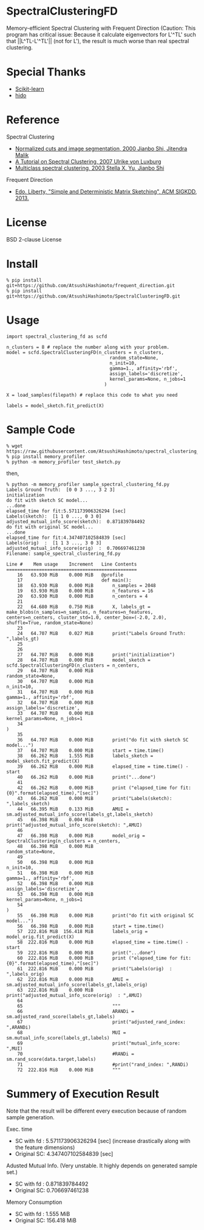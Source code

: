 # SpectralClusteringFD
Memory-efficient Spectral Clustering with Frequent Direction
(Caution: This program has critical issue: Because it calculate eigenvectors for L'^TL' such that ||L^TL-L'^TL'|| (not for L'), the result is much worse than real spectral clustering.

# Special Thanks
- [Scikit-learn](https://github.com/scikit-learn/)
- [hido](https://github.com/hido/frequent-direction)

# Reference
Spectral Clustering
- [Normalized cuts and image segmentation, 2000 Jianbo Shi, Jitendra Malik](http://citeseer.ist.psu.edu/viewdoc/summary?doi=10.1.1.160.2324)
- [A Tutorial on Spectral Clustering, 2007 Ulrike von Luxburg](http://citeseerx.ist.psu.edu/viewdoc/summary?doi=10.1.1.165.9323)
- [Multiclass spectral clustering, 2003 Stella X. Yu, Jianbo Shi](http://www1.icsi.berkeley.edu/~stellayu/publication/doc/2003kwayICCV.pdf)

Frequent Direction
- [Edo. Liberty, "Simple and Deterministic Matrix Sketching", ACM SIGKDD, 2013.](http://www.cs.yale.edu/homes/el327/papers/simpleMatrixSketching.pdf)

# License
BSD 2-clause License

# Install
```
% pip install git+https://github.com/AtsushiHashimoto/frequent_direction.git
% pip install git+https://github.com/AtsushiHashimoto/SpectralClusteringFD.git
```


# Usage
```
import spectral_clustering_fd as scfd

n_clusters = 8 # replace the number along with your problem.
model = scfd.SpectralClusteringFD(n_clusters = n_clusters,
                                      random_state=None,
                                      n_init=10,
                                      gamma=1., affinity='rbf',
                                      assign_labels='discretize',
                                      kernel_params=None, n_jobs=1
                                    )
                                    
X = load_samples(filepath) # replace this code to what you need

labels = model_sketch.fit_predict(X)
```

# Sample Code
```
% wget https://raw.githubusercontent.com/AtsushiHashimoto/spectral_clustering_fd/master/example/sample_spectral_clustering_fd.py
% pip install memory_profiler
% python -m memory_profiler test_sketch.py
```
then,
```
% python -m memory_profiler sample_spectral_clustering_fd.py 
Labels Ground Truth:  [0 0 3 ..., 3 2 3]
initialization
do fit with sketch SC model...
...done
elapsed_time for fit:5.571173906326294 [sec]
Labels(sketch):  [1 1 0 ..., 0 3 0]
adjusted_mutual_info_score(sketch):  0.871839784492
do fit with original SC model...
...done
elapsed_time for fit:4.347407102584839 [sec]
Labels(orig)  :  [1 1 3 ..., 3 0 3]
adjusted_mutual_info_score(orig)  :  0.706697461238
Filename: sample_spectral_clustering_fd.py

Line #    Mem usage    Increment   Line Contents
================================================
    16   63.930 MiB    0.000 MiB   @profile
    17                             def main():
    18   63.930 MiB    0.000 MiB       n_samples = 2048
    19   63.930 MiB    0.000 MiB       n_features = 16
    20   63.930 MiB    0.000 MiB       n_centers = 4
    21                             
    22   64.680 MiB    0.750 MiB       X, labels_gt = make_blobs(n_samples=n_samples, n_features=n_features, centers=n_centers, cluster_std=1.0, center_box=(-2.0, 2.0), shuffle=True, random_state=None)
    23                             
    24   64.707 MiB    0.027 MiB       print("Labels Ground Truth: ",labels_gt)
    25                             
    26                             
    27   64.707 MiB    0.000 MiB       print("initialization")
    28   64.707 MiB    0.000 MiB       model_sketch = scfd.SpectralClusteringFD(n_clusters = n_centers,
    29   64.707 MiB    0.000 MiB                                         random_state=None,
    30   64.707 MiB    0.000 MiB                                         n_init=10,
    31   64.707 MiB    0.000 MiB                                         gamma=1., affinity='rbf',
    32   64.707 MiB    0.000 MiB                                         assign_labels='discretize',
    33   64.707 MiB    0.000 MiB                                         kernel_params=None, n_jobs=1
    34                                                                 )
    35                             
    36   64.707 MiB    0.000 MiB       print("do fit with sketch SC model...")
    37   64.707 MiB    0.000 MiB       start = time.time()
    38   66.262 MiB    1.555 MiB       labels_sketch = model_sketch.fit_predict(X)
    39   66.262 MiB    0.000 MiB       elapsed_time = time.time() - start
    40   66.262 MiB    0.000 MiB       print("...done")
    41                             
    42   66.262 MiB    0.000 MiB       print ("elapsed_time for fit:{0}".format(elapsed_time),"[sec]")
    43   66.262 MiB    0.000 MiB       print("Labels(sketch): ",labels_sketch)
    44   66.395 MiB    0.133 MiB       AMUI = sm.adjusted_mutual_info_score(labels_gt,labels_sketch)
    45   66.398 MiB    0.004 MiB       print("adjusted_mutual_info_score(sketch): ",AMUI)
    46                             
    47   66.398 MiB    0.000 MiB       model_orig = SpectralClustering(n_clusters = n_centers,
    48   66.398 MiB    0.000 MiB                                         random_state=None,
    49                             
    50   66.398 MiB    0.000 MiB                                         n_init=10,
    51   66.398 MiB    0.000 MiB                                         gamma=1., affinity='rbf',
    52   66.398 MiB    0.000 MiB                                         assign_labels='discretize',
    53   66.398 MiB    0.000 MiB                                         kernel_params=None, n_jobs=1
    54                                                                 )
    55   66.398 MiB    0.000 MiB       print("do fit with original SC model...")
    56   66.398 MiB    0.000 MiB       start = time.time()
    57  222.816 MiB  156.418 MiB       labels_orig = model_orig.fit_predict(X)
    58  222.816 MiB    0.000 MiB       elapsed_time = time.time() - start
    59  222.816 MiB    0.000 MiB       print("...done")
    60  222.816 MiB    0.000 MiB       print ("elapsed_time for fit:{0}".format(elapsed_time),"[sec]")
    61  222.816 MiB    0.000 MiB       print("Labels(orig)  : ",labels_orig)
    62  222.816 MiB    0.000 MiB       AMUI = sm.adjusted_mutual_info_score(labels_gt,labels_orig)
    63  222.816 MiB    0.000 MiB       print("adjusted_mutual_info_score(orig)  : ",AMUI)
    64                             
    65                                 """
    66                                 ARANDi = sm.adjusted_rand_score(labels_gt,labels)
    67                                 print("adjusted_rand_index: ",ARANDi)
    68                                 MUI = sm.mutual_info_score(labels_gt,labels)
    69                                 print("mutual_info_score: ",MUI)
    70                                 #RANDi = sm.rand_score(data.target,labels)
    71                                 #print("rand_index: ",RANDi)
    72  222.816 MiB    0.000 MiB       """
```

# Summery of Execution Result
Note that the result will be different every execution because of random sample generation.

Exec. time
- SC with fd : 5.571173906326294 [sec] (increase drastically along with the feature dimensions)
- Original SC: 4.347407102584839 [sec]

Adusted Mutual Info. (Very unstable. It highly depends on generated sample set.)
- SC with fd : 0.871839784492
- Original SC: 0.706697461238
 
Memory Consumption
- SC with fd :   1.555 MiB  
- Original SC: 156.418 MiB
